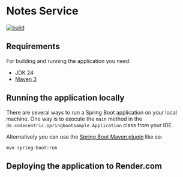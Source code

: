 #  Notes Service
[![build](https://github.com/vukkumsp/notes-service/actions/workflows/spring-build.yml/badge.svg)](https://github.com/vukkumsp/notes-service/actions/workflows/spring-build.yml)

## Requirements

For building and running the application you need:

- JDK 24
- [Maven 3](https://maven.apache.org)

## Running the application locally

There are several ways to run a Spring Boot application on your local machine. One way is to execute the `main` method in the `de.codecentric.springbootsample.Application` class from your IDE.

Alternatively you can use the [Spring Boot Maven plugin](https://docs.spring.io/spring-boot/docs/current/reference/html/build-tool-plugins-maven-plugin.html) like so:

```shell
mvn spring-boot:run
```

## Deploying the application to Render.com

